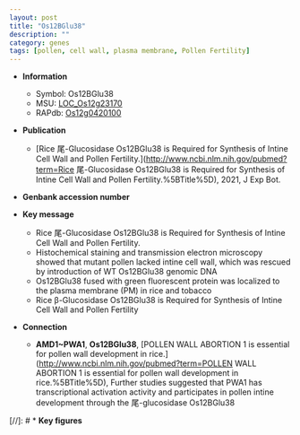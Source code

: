 ```yaml
---
layout: post
title: "Os12BGlu38"
description: ""
category: genes
tags: [pollen, cell wall, plasma membrane, Pollen Fertility]
---
```


* **Information**  
    + Symbol: Os12BGlu38  
    + MSU: [LOC_Os12g23170](http://rice.uga.edu/cgi-bin/ORF_infopage.cgi?orf=LOC_Os12g23170)  
    + RAPdb: [Os12g0420100](https://rapdb.dna.affrc.go.jp/locus/?name=Os12g0420100)  

* **Publication**  
    + [Rice 尾-Glucosidase Os12BGlu38 is Required for Synthesis of Intine Cell Wall and Pollen Fertility.](http://www.ncbi.nlm.nih.gov/pubmed?term=Rice 尾-Glucosidase Os12BGlu38 is Required for Synthesis of Intine Cell Wall and Pollen Fertility.%5BTitle%5D), 2021, J Exp Bot.

* **Genbank accession number**  

* **Key message**  
    + Rice 尾-Glucosidase Os12BGlu38 is Required for Synthesis of Intine Cell Wall and Pollen Fertility.
    + Histochemical staining and transmission electron microscopy showed that mutant pollen lacked intine cell wall, which was rescued by introduction of WT Os12BGlu38 genomic DNA
    + Os12BGlu38 fused with green fluorescent protein was localized to the plasma membrane (PM) in rice and tobacco
    + Rice β-Glucosidase Os12BGlu38 is Required for Synthesis of Intine Cell Wall and Pollen Fertility

* **Connection**  
    + __AMD1~PWA1__, __Os12BGlu38__, [POLLEN WALL ABORTION 1 is essential for pollen wall development in rice.](http://www.ncbi.nlm.nih.gov/pubmed?term=POLLEN WALL ABORTION 1 is essential for pollen wall development in rice.%5BTitle%5D),  Further studies suggested that PWA1 has transcriptional activation activity and participates in pollen intine development through the 尾-glucosidase Os12BGlu38

[//]: # * **Key figures**  


